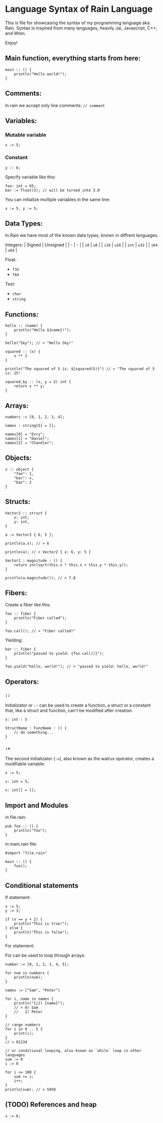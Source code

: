 # Language Syntax of Rain Language

This is file for showcasing the syntax of my programming language aka. Rain. Syntax is inspired from many languages, heavily Jai, Javascript, C++, and Wren.

Enjoy!

## Main function, everything starts from here:

```rain
main :: () {
    println("Hello world!");
}
```

## Comments:

In rain we accept only line comments: `// comment`

## Variables:

### Mutable variable

```rain
x := 5;
```

### Constant

```rain
y :: 6;
```

Specify variable like this:

```rain
foo: int = 65;
bar := float(3); // will be turned into 3.0
```

You can initialize multiple variables in the same line:

```rain
x := 5, y := 5;
```

## Data Types:

In Rain we have most of the known data types, known in diffrent languages.

Integers:
| Signed | Unsigned |
| - | - |
| `i8` | `u8` |
| `i16` | `u16` |
| `int` | `u32` |
| `i64` | `u64` |

Float:
- `f32`
- `f64`

Text:
- `char`
- `string`

## Functions:

```rain
hello :: (name) {
    println("Hello ${name}!");
}

hello("Sky"); // > "Hello Sky!"

squared :: (x) {
    x ** 2
}

println("The squared of 5 is: ${squared(5)}") // > "The squared of 5 is: 25"

squared_by :: (x, y = 2) int {
    return x ** y;
}
```

## Arrays:

```rain
numbers := [0, 1, 2, 3, 4];

names : string[5] = [];

names[0] = "Evry";
names[1] = "Daniel";
names[2] = "Chandler";
```

## Objects:

```rain
z :: object {
    "foo": 1,
    "bar": x,
    "baz": 2
}
```

## Structs:

```rain
Vector2 :: struct {
    x: int,
    y: int,
}

a := Vector2 { 6, 5 };

println(a.x); // > 6

println(a); // > Vector2 { x: 6, y: 5 }

Vector2 : magnitude : () {
    return int(sqrt(this.x * this.x + this.y * this.y));
}

println(a.magnitude()); // > 7.8
```

## Fibers:

Create a fiber like this:

```rain
foo :: fiber {
    println("Fiber called");
}

foo.call(); // > "Fiber called!"
```

Yielding:

```rain
bar :: fiber {
    println("passed to yield: {foo.call()}");
}

foo.yield("hello, world!"); // > "passed to yield: hello, world!"
```

## Operators:

### `::`

Initializator or `::` can be used to create a function, a struct or a constant that, like a struct and function, can't be modified after creation.

```rain
x: int : 5

StructName : FuncName : () {
    // do something...
}
```

### `:=`

The second initializator (`:=`), also known as the walrus operator, creates a modifiable variable:

```rain
x := 5;

x: int = 5;

x: int[] = [];
```

## Import and Modules

in file.rain:

```rain
pub foo :: () {
    println("foo");
}
```

in main.rain file:

```rain
#import "file.rain"

main :: () {
    foo();
}
```

## Conditional statements

If statement:

```rain
x := 5;
y := 3;

if (x == y + 2) {
    println("This is true!");
} else {
    println("This is false");
}
```

For statement:

For can be used to loop through arrays:

```rain
number := [0, 1, 2, 3, 4, 5];

for num in numbers {
    println(num);
}

names := ["Sam", "Peter"]

for i, name in names {
    println("{i}) {name}");
    // > 0) Sam
    //   1) Peter
}

// range numbers
for i in 0 .. 5 {
    print(i);
}
// > 01234

// or conditional looping, also known as `while` loop in other languages
sum := 0
i := 0

for i <= 100 {
    sum += i;
    i++;
}
println(sum); // > 5050
```

## (TODO) References and heap

```rain
x := 6;
```
